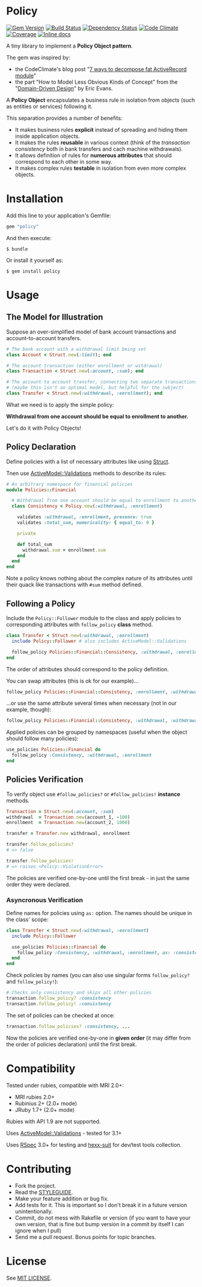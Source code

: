 Policy
======

[![Gem Version](https://img.shields.io/gem/v/policy.svg?style=flat)][gem]
[![Build Status](https://img.shields.io/travis/nepalez/policy/master.svg?style=flat)][travis]
[![Dependency Status](https://img.shields.io/gemnasium/nepalez/policy.svg?style=flat)][gemnasium]
[![Code Climate](https://img.shields.io/codeclimate/github/nepalez/policy.svg?style=flat)][codeclimate]
[![Coverage](https://img.shields.io/coveralls/nepalez/policy.svg?style=flat)][coveralls]
[![Inline docs](http://inch-ci.org/github/nepalez/policy.svg)][inch]

[codeclimate]: https://codeclimate.com/github/nepalez/policy
[coveralls]: https://coveralls.io/r/nepalez/policy
[gem]: https://rubygems.org/gems/policy
[gemnasium]: https://gemnasium.com/nepalez/policy
[travis]: https://travis-ci.org/nepalez/policy
[inch]: https://inch-ci.org/github/nepalez/policy

A tiny library to implement a **Policy Object pattern**.

The gem was inspired by:
* the CodeClimate's blog post "[7 ways to decompose fat ActiveRecord module]" 
* the part "How to Model Less Obvious Kinds of Concept" from the "[Domain-Driven Design]" by Eric Evans.

A **Policy Object** encapsulates a business rule in isolation from objects (such as entities or services) following it.

This separation provides a number of benefits:

* It makes business rules **explicit** instead of spreading and hiding them inside application objects.
* It makes the rules **reusable** in various context (think of the *transaction consistency* both in bank transfers and cach machine withdrawals).
* It allows definition of rules for **numerous attributes** that should correspond to each other in some way.
* It makes complex rules **testable** in isolation from even more complex objects.

[7 ways to decompose fat ActiveRecord module]: http://blog.codeclimate.com/blog/2012/10/17/7-ways-to-decompose-fat-activerecord-models/
[Domain-Driven Design]: http://www.amazon.com/dp/B00794TAUG/

# Installation

Add this line to your application's Gemfile:

```ruby
gem "policy"
```

And then execute:

```
$ bundle
```

Or install it yourself as:

```
$ gem install policy
```

# Usage

## The Model for Illustration

Suppose an over-simplified model of bank account transactions and account-to-account transfers.

```ruby
# The bank account with a withdrawal limit being set
class Account < Struct.new(:limit); end

# The account transaction (either enrollment or witdrawal)
class Transaction < Struct.new(:account, :sum); end

# The account-to account transfer, connecting two separate transactions
# (maybe this isn't an optimal model, but helpful for the subject)
class Transfer < Struct.new(:withdrawal, :enrollment); end
```

What we need is to apply the simple policy:

**Withdrawal from one account should be equal to enrollment to another.**

Let's do it with Policy Objects! 

## Policy Declaration

Define policies with a list of necessary attributes like using [Struct].

Tnen use [ActiveModel::Validations] methods to describe its rules:

```ruby
# An arbitrary namespace for financial policies
module Policies::Financial

  # Withdrawal from one account should be equal to enrollment to another
  class Consistency < Policy.new(:withdrawal, :enrollment)

    validates :withdrawal, :enrollment, presence: true
    validates :total_sum, numericality: { equal_to: 0 }

    private

    def total_sum
      withdrawal.sum + enrollment.sum
    end
  end
end
```

Note a policy knows nothing about the complex nature of its attributes until their quack like transactions with `#sum` method defined.

[Struct]: http://ruby-doc.org//core-2.2.0/Struct.html
[ActiveModel::Validations]: http://apidock.com/rails/ActiveModel/Validations

## Following a Policy

Include the `Policy::Follower` module to the class and apply policies to corresponding attributes with `follow_policy` **class** method.

```ruby
class Transfer < Struct.new(:withdrawal, :enrollment)
  include Policy::Follower # also includes ActiveModel::Validations

  follow_policy Policies::Financial::Consistency, :withdrawal, :enrollment
end
```

The order of attributes should correspond to the policy definition.

You can swap attributes (this is ok for our example)...

```ruby
follow_policy Policies::Financial::Consistency, :enrollment, :withdrawal
```

...or use the same attribute several times when necessary (not in our example, though):

```ruby
follow_policy Policies::Financial::Consistency, :withdrawal, :withdrawal
```

Applied policies can be grouped by namespaces (useful when the object should follow many policies):

```ruby
use_policies Policies::Financial do
  follow_policy :Consistency, :withdrawal, :enrollment
end
```

## Policies Verification

To verify object use `#follow_policies?` or `#follow_policies!` **instance** methods.

```ruby
Transaction = Struct.new(:account, :sum)
withdrawal  = Transaction.new(account_1, -100)
enrollment  = Transaction.new(account_2, 1000)

transfer = Transfer.new withdrawal, enrollment

transfer.follow_policies?
# => false

transfer.follow_policies!
# => raises <Policy::ViolationError>
```

The policies are verified one-by-one until the first break - in just the same order they were declared.

### Asyncronous Verification

Define names for policies using `as:` option. The names should be unique in the class' scope:

```ruby
class Transfer < Struct.new(:withdrawal, :enrollment)
  include Policy::Follower

  use_policies Policies::Financial do
    follow_policy :Consistency, :withdrawal, :enrollment, as: :consistency
  end
end
```

Check policies by names (you can also use singular forms `follow_policy?` and `follow_policy!`):

```ruby
# Checks only consistency and skips all other policies
transaction.follow_policy? :consistency
transaction.follow_policy! :consistency
```

The set of policies can be checked at once:

```ruby
transaction.follow_policies? :consistency, ...
```

Now the policies are verified one-by-one in **given order** (it may differ from the order of policies declaration) until the first break.

# Compatibility

Tested under rubies, compatible with MRI 2.0+:

* MRI rubies 2.0+
* Rubinius 2+ (2.0+ mode)
* JRuby 1.7+ (2.0+ mode)

Rubies with API 1.9 are not supported.

Uses [ActiveModel::Validations] - tested for 3.1+

Uses [RSpec] 3.0+ for testing and [hexx-suit] for dev/test tools collection.

[RSpec]: http://rspec.info/
[hexx-suit]: https://github.com/nepalez/hexx-suit/
[ActiveModel::Validations]: http://apidock.com/rails/v3.1.0/ActiveModel/Validations

# Contributing

* Fork the project.
* Read the [STYLEGUIDE](config/metrics/STYLEGUIDE).
* Make your feature addition or bug fix.
* Add tests for it. This is important so I don't break it in a
  future version unintentionally.
* Commit, do not mess with Rakefile or version
  (if you want to have your own version, that is fine but bump version
  in a commit by itself I can ignore when I pull)
* Send me a pull request. Bonus points for topic branches.

# License

See [MIT LICENSE](LICENSE).
